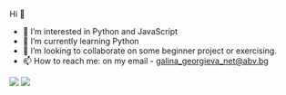   Hi 👋

- 👀 I’m interested in Python and JavaScript
- 🌱 I’m currently learning Python
- 💞️ I’m looking to collaborate on some beginner project or exercising.
- 📫 How to reach me: on my email - galina_georgieva_net@abv.bg

<img src="{https://github-readme-stats.vercel.app/api?username={GalkaKG}}" />

<img src="{url=https%3A%2F%2Fgithub.com%2F{GalkaKG}1212%2Fhit-counter}" /> 

<!---
GalkaKG/GalkaKG is a ✨ special ✨ repository because its `README.md` (this file) appears on your GitHub profile.
You can click the Preview link to take a look at your changes.
--->
